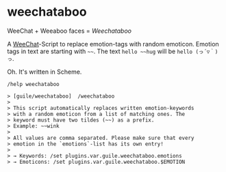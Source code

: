 # weechataboo
WeeChat + Weeaboo faces = *Weechataboo*

A [WeeChat](https://weechat.org/)-Script to replace emotion-tags with
random emoticon. Emotion tags in text are starting with `~~`. The text
`hello ~~hug` will be `hello (っ´▽｀)っ`.

Oh. It's written in Scheme.

```
/help weechataboo

> [guile/weechataboo]  /weechataboo  
>
> This script automatically replaces written emotion-keywords
> with a random emoticon from a list of matching ones. The
> keyword must have two tildes (~~) as a prefix.
> Example: ~~wink
>
> All values are comma separated. Please make sure that every
> emotion in the `emotions`-list has its own entry!
>
> → Keywords: /set plugins.var.guile.weechataboo.emotions
> → Emoticons: /set plugins.var.guile.weechataboo.$EMOTION
```
